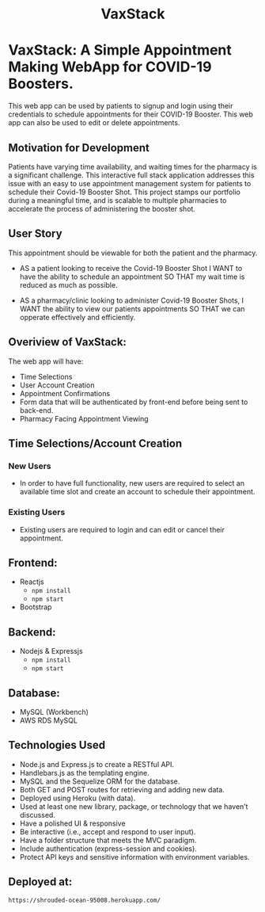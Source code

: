 <h1 align="center">
    <br>
    VaxStack
    <br>
</h1>

# VaxStack: A Simple Appointment Making WebApp for COVID-19 Boosters. 

This web app can be used by patients to signup and login using their credentials to schedule appointments for their COVID-19 Booster. This web app can also be used to edit or delete appointments.

## Motivation for Development

Patients have varying time availability, and waiting times for the pharmacy is a significant challenge. This interactive full stack application addresses this issue with an easy to use appointment management system for patients to schedule their Covid-19 Booster Shot. This project stamps our portfolio during a meaningful time, and is scalable to multiple pharmacies to accelerate the process of administering the booster shot. 
  
## User Story
This appointment should be viewable for both the patient and the pharmacy. 

- AS a patient looking to receive the Covid-19 Booster Shot I WANT to have the ability to schedule an appointment SO THAT my wait time is reduced as much as possible. 

- AS a pharmacy/clinic looking to administer Covid-19 Booster Shots, I WANT the ability to view our patients appointments SO THAT we can opperate effectively and efficiently. 


## Overiview of VaxStack:

The web app will have:
- Time Selections
- User Account Creation
- Appointment Confirmations
- Form data that will be authenticated by front-end before being sent to back-end. 
- Pharmacy Facing Appointment Viewing


## Time Selections/Account Creation

### New Users
- In order to have full functionality, new users are required to select an available time slot and create an account to schedule their appointment. 

### Existing Users
- Existing users are required to login and can edit or cancel their appointment. 


## Frontend:

- Reactjs
  - `npm install`
  - `npm start`
- Bootstrap

## Backend:

- Nodejs & Expressjs
  - `npm install`
  - `npm start`

## Database:

- MySQL (Workbench)
- AWS RDS MySQL

## Technologies Used
- Node.js and Express.js to create a RESTful API.
- Handlebars.js as the templating engine.
- MySQL and the Sequelize ORM for the database.
- Both GET and POST routes for retrieving and adding new data.
- Deployed using Heroku (with data).
- Used at least one new library, package, or technology that we haven’t discussed.
- Have a polished UI & responsive
- Be interactive (i.e., accept and respond to user input).
- Have a folder structure that meets the MVC paradigm.
- Include authentication (express-session and cookies).
- Protect API keys and sensitive information with environment variables.

## Deployed at:
`https://shrouded-ocean-95008.herokuapp.com/`
